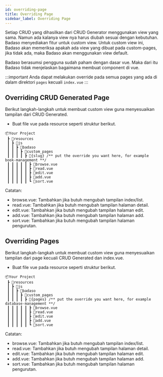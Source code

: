 ```yaml
---
id: overriding-page
title: Overriding Page
sidebar_label: Overriding Page
---
```


Setiap CRUD yang dihasilkan dari CRUD Generator menggunakan view yang sama. Namun ada kalanya view nya harus diubah sesuai dengan kebutuhan. Badaso menyediakan fitur untuk custom view. Untuk custom view ini, Badaso akan memeriksa apakah ada view yang dibuat pada custom-pages, jika tidak ada, maka Badaso akan menggunakan view default.

Badaso berasumsi pengguna sudah paham dengan dasar vue. Maka dari itu Badaso tidak menjelaskan bagaimana membuat component di vue. 

:::important
Anda dapat melakukan override pada semua pages yang ada di dalam direktori `pages` kecuali `index.vue`
:::

## Overriding CRUD Generated Page 

Berikut langkah-langkah untuk membuat custom view guna menyesuaikan tampilan dari CRUD Generated.

- Buat file vue pada resource seperti struktur berikut.
```
📦Your Project
 ┣ 📂resources
 ┃ ┣ 📂js
 ┃ ┃ ┣ 📂badaso
 ┃ ┃ ┃ ┣ 📂custom_pages
 ┃ ┃ ┃ ┃ ┣ 📂{slug} /** put the override you want here, for example book-management **/
 ┃ ┃ ┃ ┃ ┃ ┣ 📜browse.vue
 ┃ ┃ ┃ ┃ ┃ ┣ 📜read.vue
 ┃ ┃ ┃ ┃ ┃ ┣ 📜edit.vue
 ┃ ┃ ┃ ┃ ┃ ┣ 📜add.vue
 ┃ ┃ ┃ ┃ ┃ ┗ 📜sort.vue
```

Catatan:
* browse.vue: Tambahkan jika butuh mengubah tampilan index/list.
* read.vue: Tambahkan jika butuh mengubah tampilan halaman detail.
* edit.vue: Tambahkan jika butuh mengubah tampilan halaman edit.
* add.vue: Tambahkan jika butuh mengubah tampilan halaman add.
* sort.vue: Tambahkan jika butuh mengubah tampilan halaman pengurutan.

## Overriding Pages

Berikut langkah-langkah untuk membuat custom view guna menyesuaikan tampilan dari page kecuali CRUD Generated dan index.vue.

- Buat file vue pada resource seperti struktur berikut.
```
📦Your Project
 ┣ 📂resources
 ┃ ┣ 📂js
 ┃ ┃ ┣ 📂badaso
 ┃ ┃ ┃ ┣ 📂custom_pages
 ┃ ┃ ┃ ┃ ┣ 📂{pages} /** put the override you want here, for example database-management **/
 ┃ ┃ ┃ ┃ ┃ ┣ 📜browse.vue
 ┃ ┃ ┃ ┃ ┃ ┣ 📜read.vue
 ┃ ┃ ┃ ┃ ┃ ┣ 📜edit.vue
 ┃ ┃ ┃ ┃ ┃ ┣ 📜add.vue
 ┃ ┃ ┃ ┃ ┃ ┗ 📜sort.vue
```

Catatan:
* browse.vue: Tambahkan jika butuh mengubah tampilan index/list.
* read.vue: Tambahkan jika butuh mengubah tampilan halaman detail.
* edit.vue: Tambahkan jika butuh mengubah tampilan halaman edit.
* add.vue: Tambahkan jika butuh mengubah tampilan halaman add.
* sort.vue: Tambahkan jika butuh mengubah tampilan halaman pengurutan.